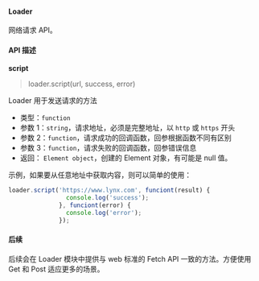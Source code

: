 #### Loader

网络请求 API。



#### API 描述



**script**

> loader.script(url, success, error)

Loader 用于发送请求的方法 

- 类型：`function`
- 参数 1：`string`，请求地址，必须是完整地址，以 `http` 或 `https` 开头
- 参数 2：`function`，请求成功的回调函数，回参根据函数不同有区别
- 参数 3：`function`，请求失败的回调函数，回参错误信息
- 返回： `Element object`，创建的 Element 对象，有可能是 null 值。

示例，如果要从任意地址中获取内容，则可以简单的使用：

```js
loader.script('https://www.lynx.com', funciont(result) {
              	console.log('success');
              }, funciont(error) {
    			console.log('error');
			  });
```





#### 后续 

后续会在 Loader 模块中提供与 web 标准的 Fetch API 一致的方法。方便使用 Get 和 Post 适应更多的场景。
